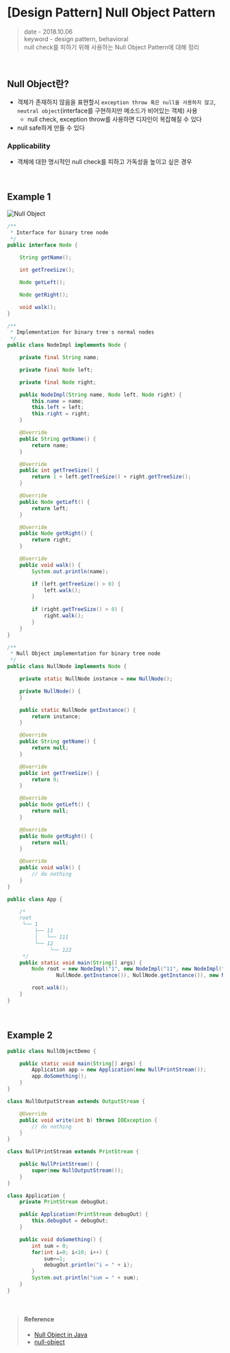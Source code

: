 # [Design Pattern] Null Object Pattern
> date - 2018.10.06  
> keyword - design pattern, behavioral  
> null check를 피하기 위해 사용하는 Null Object Pattern에 대해 정리  

<br>

## Null Object란?
* 객체가 존재하지 않음을 표현할시 `exception throw 혹은 null을 사용하지 않고`, `neutral object`(interface를 구현하지만 메소드가 비어있는 객체) 사용
  * null check, exception throw를 사용하면 디자인이 복잡해질 수 있다
* null safe하게 만들 수 있다

### Applicability
* 객체에 대한 명시적인 null check를 피하고 가독성을 높이고 싶은 경우

<br>

## Example 1

![Null Object](./images/null_object.png)

```java
/**
 * Interface for binary tree node
 */
public interface Node {

    String getName();

    int getTreeSize();

    Node getLeft();

    Node getRight();

    void walk();
}

/**
 * Implementation for binary tree's normal nodes
 */
public class NodeImpl implements Node {

    private final String name;

    private final Node left;

    private final Node right;

    public NodeImpl(String name, Node left, Node right) {
        this.name = name;
        this.left = left;
        this.right = right;
    }

    @Override
    public String getName() {
        return name;
    }

    @Override
    public int getTreeSize() {
        return 1 + left.getTreeSize() + right.getTreeSize();
    }

    @Override
    public Node getLeft() {
        return left;
    }

    @Override
    public Node getRight() {
        return right;
    }

    @Override
    public void walk() {
        System.out.println(name);

        if (left.getTreeSize() > 0) {
            left.walk();
        }
        
        if (right.getTreeSize() > 0) {
            right.walk();
        }
    }
}

/**
 * Null Object implementation for binary tree node
 */
public class NullNode implements Node {

    private static NullNode instance = new NullNode();

    private NullNode() {
    }

    public static NullNode getInstance() {
        return instance;
    }

    @Override
    public String getName() {
        return null;
    }

    @Override
    public int getTreeSize() {
        return 0;
    }

    @Override
    public Node getLeft() {
        return null;
    }

    @Override
    public Node getRight() {
        return null;
    }

    @Override
    public void walk() {
        // do nothing
    }
}

public class App {

    /*
    root
     └── 1
         ├── 11
         │   └── 111
         └── 12
              └── 122
     */
    public static void main(String[] args) {
        Node root = new NodeImpl("1", new NodeImpl("11", new NodeImpl("111", NullNode.getInstance(),
                NullNode.getInstance()), NullNode.getInstance()), new NodeImpl("12", NullNode.getInstance(), new NodeImpl("122", NullNode.getInstance(), NullNode.getInstance())));

        root.walk();
    }
}
```

<br>

## Example 2
```java
public class NullObjectDemo {

    public static void main(String[] args) {
        Application app = new Application(new NullPrintStream());
        app.doSomething();
    }
}

class NullOutputStream extends OutputStream {

    @Override
    public void write(int b) throws IOException {
        // do nothing
    }
}

class NullPrintStream extends PrintStream {

    public NullPrintStream() {
        super(new NullOutputStream());
    }
}

class Application {
    private PrintStream debugOut;

    public Application(PrintStream debugOut) {
        this.debugOut = debugOut;
    }

    public void doSomething() {
        int sum = 0;
        for(int i=0; i<10; i++) {
            sum+=1;
            debugOut.println("i = " + i);
        }
        System.out.println("sum = " + sum);
    }
}
```

<br>

> #### Reference
> * [Null Object in Java](https://sourcemaking.com/design_patterns/null_object/java/1)
> * [null-object](https://github.com/iluwatar/java-design-patterns/tree/master/null-object)
